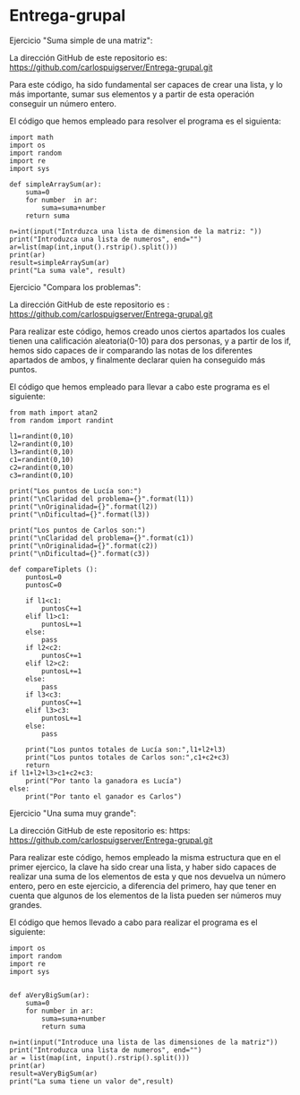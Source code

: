 # Entrega-grupal

Ejercicio "Suma simple de una matriz":

La dirección GitHub de este repositorio es: https://github.com/carlospuigserver/Entrega-grupal.git

Para este código, ha sido fundamental ser capaces de crear una lista, y lo más importante, sumar sus elementos y a partir de esta operación conseguir un número entero.

El código que hemos empleado para resolver el programa es el siguienta:
```
import math
import os
import random
import re
import sys

def simpleArraySum(ar):
    suma=0
    for number  in ar:
        suma=suma+number
    return suma

n=int(input("Intrduzca una lista de dimension de la matriz: "))
print("Introduzca una lista de numeros", end="")
ar=list(map(int,input().rstrip().split()))
print(ar)
result=simpleArraySum(ar)
print("La suma vale", result)
```





Ejercicio "Compara los problemas":

La dirección GitHub de este repositorio es : https://github.com/carlospuigserver/Entrega-grupal.git

Para realizar este código, hemos creado unos ciertos apartados los cuales tienen una calificación aleatoria(0-10) para dos personas, y a partir de los if, hemos sido capaces de ir comparando las notas de los diferentes apartados de ambos, y finalmente declarar quien ha conseguido más puntos.

El código que hemos empleado para llevar a cabo este programa es el siguiente:
```
from math import atan2
from random import randint

l1=randint(0,10)
l2=randint(0,10)
l3=randint(0,10)
c1=randint(0,10)
c2=randint(0,10)
c3=randint(0,10)

print("Los puntos de Lucía son:")
print("\nClaridad del problema={}".format(l1))
print("\nOriginalidad={}".format(l2))
print("\nDificultad={}".format(l3))

print("Los puntos de Carlos son:")
print("\nClaridad del problema={}".format(c1))
print("\nOriginalidad={}".format(c2))
print("\nDificultad={}".format(c3))

def compareTiplets ():
    puntosL=0
    puntosC=0

    if l1<c1:
        puntosC+=1
    elif l1>c1:
        puntosL+=1
    else:
        pass
    if l2<c2:
        puntosC+=1
    elif l2>c2:
        puntosL+=1
    else:
        pass
    if l3<c3:
        puntosC+=1
    elif l3>c3:
        puntosL+=1
    else:
        pass
    
    print("Los puntos totales de Lucía son:",l1+l2+l3)
    print("Los puntos totales de Carlos son:",c1+c2+c3)
    return
if l1+l2+l3>c1+c2+c3:
    print("Por tanto la ganadora es Lucía")
else:
    print("Por tanto el ganador es Carlos")
```



Ejercicio "Una suma muy grande":

La dirección GitHub de este repositorio es: https: https://github.com/carlospuigserver/Entrega-grupal.git

Para realizar este código, hemos empleado la misma estructura que en el primer ejercico, la clave ha sido crear una lista, y haber sido capaces de realizar una suma de los elementos de esta y que nos devuelva un número entero, pero en este ejercicio, a diferencia del primero, hay que tener en cuenta que algunos de los elementos de la lista pueden ser números muy grandes.

El código que hemos llevado a cabo para realizar el programa es el siguiente:

```import math
import os
import random
import re
import sys


def aVeryBigSum(ar):
    suma=0
    for number in ar:
        suma=suma+number
        return suma

n=int(input("Introduce una lista de las dimensiones de la matriz"))
print("Introduzca una lista de numeros", end="")
ar = list(map(int, input().rstrip().split()))
print(ar)
result=aVeryBigSum(ar)
print("La suma tiene un valor de",result)
```

